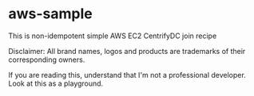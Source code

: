 # aws-sample
This is non-idempotent simple AWS EC2 CentrifyDC join recipe

Disclaimer:  All brand names, logos and products are trademarks of their corresponding owners.

If you are reading this, understand that I'm not a professional developer.  Look at this as  a playground.
